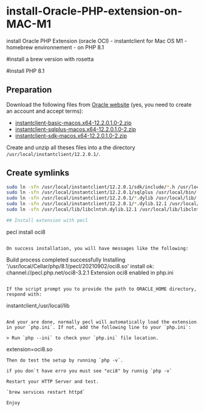 # install-Oracle-PHP-extension-on-MAC-M1
 install Oracle PHP Extension (oracle OCI) - instantclient for Mac OS M1 - homebrew environnement - on PHP 8.1 

#install a brew version with rosetta

#install PHP 8.1

## Preparation

Download the following files from [Oracle website](http://www.oracle.com/technetwork/topics/intel-macsoft-096467.html) (yes, you need to create an account and accept terms):

 * [instantclient-basic-macos.x64-12.2.0.1.0-2.zip](http://www.oracle.com/technetwork/topics/intel-macsoft-096467.html)
 * [instantclient-sqlplus-macos.x64-12.2.0.1.0-2.zip](http://www.oracle.com/technetwork/topics/intel-macsoft-096467.html)
 * [instantclient-sdk-macos.x64-12.2.0.1.0-2.zip](http://www.oracle.com/technetwork/topics/intel-macsoft-096467.html)
 
Create and unzip all theses files into a the directory `/usr/local/instantclient/12.2.0.1/`.

## Create symlinks

```bash
sudo ln -sfn /usr/local/instantclient/12.2.0.1/sdk/include/*.h /usr/local/include/
sudo ln -sfn /usr/local/instantclient/12.2.0.1/sqlplus /usr/local/bin/
sudo ln -sfn /usr/local/instantclient/12.2.0.1/*.dylib /usr/local/lib/
sudo ln -sfn /usr/local/instantclient/12.2.0.1/*.dylib.12.1 /usr/local/lib/
sudo ln -sfn /usr/local/lib/libclntsh.dylib.12.1 /usr/local/lib/libclntsh.dylib

## Install extension with pecl

```
pecl install oci8
```

On success installation, you will have messages like the following:

```
Build process completed successfully
Installing '/usr/local/Cellar/php/8.1/pecl/20210902/oci8.so'
install ok: channel://pecl.php.net/oci8-3.2.1
Extension oci8 enabled in php.ini
```

If the script prompt you to provide the path to ORACLE_HOME directory, respond with:
```
instantclient,/usr/local/lib
```

And your are done, normally pecl will automatically load the extension in your `php.ini`. If not, add the following line to your `php.ini`:

> Run `php --ini` to check your `php.ini` file location.

```
extension=oci8.so
```
Then do test the setup by running `php -v`. 

if you don`t have erro you must see "oci8" by runnig `php -v`

Restart your HTTP Server and test.

`brew services restart httpd`

Enjoy

